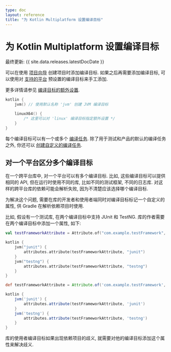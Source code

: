 ```yaml
---
type: doc
layout: reference
title: "为 Kotlin Multiplatform 设置编译目标"
---
```


# 为 Kotlin Multiplatform 设置编译目标

最终更新: {{ site.data.releases.latestDocDate }}

可以在使用 [项目向导](https://kmp.jetbrains.com/) 创建项目时添加编译目标.
如果之后再需要添加编译目标, 可以使用对 [支持的平台](multiplatform-dsl-reference.html#targets) 预设置的编译目标来手工添加.

更多详情请参见 [编译目标的额外设置](multiplatform-dsl-reference.html#common-target-configuration).

```kotlin
kotlin {
    jvm() // 使用默认名称 'jvm' 创建 JVM 编译目标

    linuxX64() {
        /* 这里可以对 'linux' 编译目标指定额外设置 */
    }
}
```

每个编译目标可以有一个或多个 [编译任务](multiplatform-configure-compilations.html).
除了用于测试和产品的默认的编译任务之外, 你还可以 [创建自定义的编译任务](multiplatform-configure-compilations.html#create-a-custom-compilation).

## 对一个平台区分多个编译目标

在一个跨平台库中, 对一个平台可以有多个编译目标. 比如, 这些编译目标可以提供相同的 API, 但在运行时使用不同的库, 比如不同的测试框架, 不同的日志库.
对这样的跨平台库的依赖可能会解析失败, 因为不清楚应该选择哪个编译目标.

为解决这个问题, 需要在库的开发者和使用者端同时对编译目标标记一个自定义的属性, 供 Gradle 在解析依赖项目时使用.

比如, 假设有一个测试库, 在两个编译目标中支持 JUnit 和 TestNG. 库的作者需要在两个编译目标中添加一个属性, 如下:

<div class="multi-language-sample" data-lang="kotlin">
<div class="sample" markdown="1" theme="idea" mode="kotlin" data-highlight-only>

```kotlin
val testFrameworkAttribute = Attribute.of("com.example.testFramework", String::class.java)

kotlin {
    jvm("junit") {
        attributes.attribute(testFrameworkAttribute, "junit")
    }
    jvm("testng") {
        attributes.attribute(testFrameworkAttribute, "testng")
    }
}
```

</div>
</div>

<div class="multi-language-sample" data-lang="groovy">
<div class="sample" markdown="1" theme="idea" mode="groovy" data-highlight-only>

```groovy
def testFrameworkAttribute = Attribute.of('com.example.testFramework', String)

kotlin {
    jvm('junit') {
        attributes.attribute(testFrameworkAttribute, 'junit')
    }
    jvm('testng') {
        attributes.attribute(testFrameworkAttribute, 'testng')
    }
}
```

</div>
</div>

库的使用者编译目标如果出现依赖项目的歧义, 就需要对他的编译目标添加这个属性来解决歧义.
